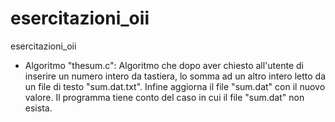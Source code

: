 # esercitazioni_oii

esercitazioni_oii

- Algoritmo "thesum.c": Algoritmo che dopo aver chiesto all'utente di inserire un numero intero da tastiera, lo somma ad un altro intero letto da un file di testo "sum.dat.txt". Infine aggiorna il file "sum.dat" con il nuovo valore.
  Il programma tiene conto del caso in cui il file "sum.dat" non esista.


